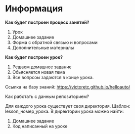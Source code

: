 # Информация

**Как будет построен процесс занятий?**

1. Урок
2. Домашнее задание
3. Форма с обратной связью и вопросами
4. Дополнительные материалы

**Как будет построен урок?**

1. Решаем домашнее задание
2. Обьясняется новая тема
3. Все вопрсоы задаются в конце урока.

Ссылка на базу знаний: <https://victoretc.github.io/helloauto/>

Как работать с данным репозиторием?

Для каждого урока существует своя директория. Шаблон: lesson_номер_урока.
В директории урока можно найти:

1. Домашнее задание
2. Код написанный на уроке

